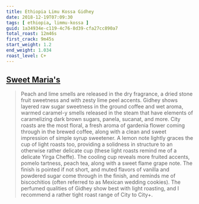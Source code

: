 ```yaml
---
title: Ethiopia Limu Kossa Gidhey
date: 2018-12-19T07:09:30
tags: [ ethiopia, limmu-kossa ]
guid: 1a34934e-c119-4c76-8d39-cfa27cc890a7
total_roast: 12m46s
first_crack: 9m45s
start_weight: 1.2
end_weight: 1.034
roast_level: C+
---
```


## [Sweet Maria's][sm]

[sm]: https://web.archive.org/web/20180609190422/https://www.sweetmarias.com/ethiopia-limu-kossa-gidhey.html

 > Peach and lime smells are released in the dry fragrance, a dried stone fruit
 > sweetness and with zesty lime peel accents. Gidhey shows layered raw sugar
 > sweetness in the ground coffee and wet aroma, warmed caramel-y smells
 > released in the steam that have elements of caramelizing dark brown sugars,
 > panela, sucanat, and more. City roasts are the most floral, a fresh aroma of
 > gardenia flower coming through in the brewed coffee, along with a clean and
 > sweet impression of simple syrup sweetener. A lemon note lightly graces the
 > cup of light roasts too, providing a solidness in structure to an otherwise
 > rather delicate cup (these light roasts remind me of a delicate Yirga
 > Cheffe). The cooling cup reveals more fruited accents, pomelo tartness, peach
 > tea, along with a sweet flame grape note. The finish is pointed if not short,
 > and muted flavors of vanilla and powdered sugar come through in the finish,
 > and reminds me of biscochitios (often referred to as Mexican wedding
 > cookies). The perfumed qualities of Gidhey show best with light roasting, and
 > I recommend a rather tight roast range of City to City+.
